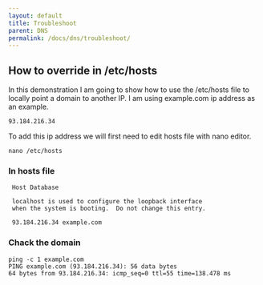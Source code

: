 ```yaml
---
layout: default
title: Troubleshoot
parent: DNS
permalink: /docs/dns/troubleshoot/
---
```


## How to override in /etc/hosts

In this demonstration I am going to show how to use the /etc/hosts file to locally point a domain to another IP.
I am using example.com ip address as an example.

````
93.184.216.34
````
To add this ip address we will first need to edit hosts file with nano editor.

````
nano /etc/hosts
````

### In hosts file

````
 Host Database

 localhost is used to configure the loopback interface
 when the system is booting.  Do not change this entry.

 93.184.216.34 example.com

````

### Chack the domain

````
ping -c 1 example.com
PING example.com (93.184.216.34): 56 data bytes
64 bytes from 93.184.216.34: icmp_seq=0 ttl=55 time=138.478 ms
````
